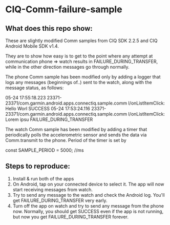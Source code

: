 # CIQ-Comm-failure-sample

## What does this repo show:

These are slightly modified Comm samples from CIQ SDK 2.2.5 and CIQ Android Mobile SDK v1.4.

They are to show how easy is to get to the point where any attempt at communication phone => watch results in FAILURE_DURING_TRANSFER, while in the other direction messages go through normally.


The phone Comm sample has been modified only by adding a logger that logs any messages (beginnings of..) sent to the watch, along with the message status, as follows:

05-24 17:55:18.223 23371-23371/com.garmin.android.apps.connectiq.sample.comm I/onListItemClick: Hello Worl SUCCESS
05-24 17:53:24.116 23371-23371/com.garmin.android.apps.connectiq.sample.comm I/onListItemClick: Lorem ipsu FAILURE_DURING_TRANSFER


The watch Comm sample has been modified by adding a timer that periodically polls the accelerometric sensor and sends the data via Comm.transmit to the phone.
Period of the timer is set by

const SAMPLE_PERIOD = 5000; //ms

## Steps to reproduce:

1. Install & run both of the apps
2. On Android, tap on your connected device to select it. The app will now start receiving messages from watch.
3. Try to send any message to the watch and check the Android log. You'll get FAILURE_DURING_TRANSFER very early.
4. Turn off the app on watch and try to send any message from the phone now. Normally, you should get SUCCESS even if the app is not running, but now you get FAILURE_DURING_TRANSFER forever.

